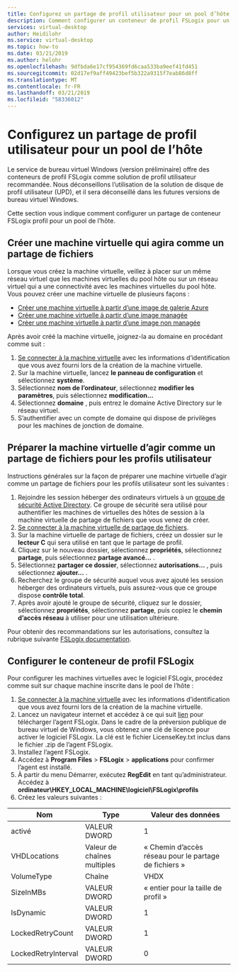 ```yaml
---
title: Configurez un partage de profil utilisateur pour un pool d’hôte - Azure
description: Comment configurer un conteneur de profil FSLogix pour un pool d’hôte de bureau virtuel Windows (version préliminaire).
services: virtual-desktop
author: Heidilohr
ms.service: virtual-desktop
ms.topic: how-to
ms.date: 03/21/2019
ms.author: helohr
ms.openlocfilehash: 9dfbda6e17cf954369fd6caa533ba9eef41fd451
ms.sourcegitcommit: 02d17ef9aff49423bef5b322a9315f7eab86d8ff
ms.translationtype: MT
ms.contentlocale: fr-FR
ms.lasthandoff: 03/21/2019
ms.locfileid: "58336012"
---
```

# <a name="set-up-a-user-profile-share-for-a-host-pool"></a>Configurez un partage de profil utilisateur pour un pool de l’hôte

Le service de bureau virtuel Windows (version préliminaire) offre des conteneurs de profil FSLogix comme solution de profil utilisateur recommandée. Nous déconseillons l’utilisation de la solution de disque de profil utilisateur (UPD), et il sera déconseillé dans les futures versions de bureau virtuel Windows.

Cette section vous indique comment configurer un partage de conteneur FSLogix profil pour un pool de l’hôte.

## <a name="create-a-new-virtual-machine-that-will-act-as-a-file-share"></a>Créer une machine virtuelle qui agira comme un partage de fichiers

Lorsque vous créez la machine virtuelle, veillez à placer sur un même réseau virtuel que les machines virtuelles du pool hôte ou sur un réseau virtuel qui a une connectivité avec les machines virtuelles du pool hôte. Vous pouvez créer une machine virtuelle de plusieurs façons :

- [Créer une machine virtuelle à partir d’une image de galerie Azure](https://docs.microsoft.com/azure/virtual-machines/windows/quick-create-portal#create-virtual-machine)
- [Créer une machine virtuelle à partir d’une image managée](https://docs.microsoft.com/azure/virtual-machines/windows/create-vm-generalized-managed)
- [Créer une machine virtuelle à partir d’une image non managée](https://github.com/Azure/azure-quickstart-templates/tree/master/101-vm-from-user-image)

Après avoir créé la machine virtuelle, joignez-la au domaine en procédant comme suit :

1. [Se connecter à la machine virtuelle](https://docs.microsoft.com/azure/virtual-machines/windows/quick-create-portal#connect-to-virtual-machine) avec les informations d’identification que vous avez fourni lors de la création de la machine virtuelle.
2. Sur la machine virtuelle, lancez **le panneau de configuration** et sélectionnez **système**.
3. Sélectionnez **nom de l’ordinateur**, sélectionnez **modifier les paramètres**, puis sélectionnez **modification...**
4. Sélectionnez **domaine** , puis entrez le domaine Active Directory sur le réseau virtuel.
5. S’authentifier avec un compte de domaine qui dispose de privilèges pour les machines de jonction de domaine.

## <a name="prepare-the-virtual-machine-to-act-as-a-file-share-for-user-profiles"></a>Préparer la machine virtuelle d’agir comme un partage de fichiers pour les profils utilisateur

Instructions générales sur la façon de préparer une machine virtuelle d’agir comme un partage de fichiers pour les profils utilisateur sont les suivantes :

1. Rejoindre les session héberger des ordinateurs virtuels à un [groupe de sécurité Active Directory](https://docs.microsoft.com/windows/security/identity-protection/access-control/active-directory-security-groups). Ce groupe de sécurité sera utilisé pour authentifier les machines de virtuelles des hôtes de session à la machine virtuelle de partage de fichiers que vous venez de créer.
2. [Se connecter à la machine virtuelle de partage de fichiers](https://docs.microsoft.com/azure/virtual-machines/windows/quick-create-portal#connect-to-virtual-machine).
3. Sur la machine virtuelle de partage de fichiers, créez un dossier sur le **lecteur C** qui sera utilisé en tant que le partage de profil.
4. Cliquez sur le nouveau dossier, sélectionnez **propriétés**, sélectionnez **partage**, puis sélectionnez **partage avancé...** .
5. Sélectionnez **partager ce dossier**, sélectionnez **autorisations...** , puis sélectionnez **ajouter...** .
6. Recherchez le groupe de sécurité auquel vous avez ajouté les session héberger des ordinateurs virtuels, puis assurez-vous que ce groupe dispose **contrôle total**.
7. Après avoir ajouté le groupe de sécurité, cliquez sur le dossier, sélectionnez **propriétés**, sélectionnez **partage**, puis copiez le **chemin d’accès réseau** à utiliser pour une utilisation ultérieure.

Pour obtenir des recommandations sur les autorisations, consultez la rubrique suivante [FSLogix documentation](https://support.fslogix.com/index.php/forum-main/faqs/84-best-practices#120).

## <a name="configure-the-fslogix-profile-container"></a>Configurer le conteneur de profil FSLogix

Pour configurer les machines virtuelles avec le logiciel FSLogix, procédez comme suit sur chaque machine inscrite dans le pool de l’hôte :

1. [Se connecter à la machine virtuelle](https://docs.microsoft.com/azure/virtual-machines/windows/quick-create-portal#connect-to-virtual-machine) avec les informations d’identification que vous avez fourni lors de la création de la machine virtuelle.
2. Lancez un navigateur internet et accédez à ce qui suit [lien](https://go.microsoft.com/fwlink/?linkid=2084562) pour télécharger l’agent FSLogix. Dans le cadre de la préversion publique de bureau virtuel de Windows, vous obtenez une clé de licence pour activer le logiciel FSLogix. La clé est le fichier LicenseKey.txt inclus dans le fichier .zip de l’agent FSLogix.
3. Installez l’agent FSLogix.
4. Accédez à **Program Files** > **FSLogix** > **applications** pour confirmer l’agent est installé.
5. À partir du menu Démarrer, exécutez **RegEdit** en tant qu’administrateur. Accédez à **ordinateur\\HKEY_LOCAL_MACHINE\\logiciel\\FSLogix\\profils**
6. Créez les valeurs suivantes :

| Nom                | Type               | Valeur des données                        |
|---------------------|--------------------|-----------------------------------|
| activé             | VALEUR DWORD              | 1                                 |
| VHDLocations        | Valeur de chaînes multiples | « Chemin d’accès réseau pour le partage de fichiers » |
| VolumeType          | Chaîne             |  VHDX                              |
| SizeInMBs           | VALEUR DWORD              | « entier pour la taille de profil »     |
| IsDynamic           | VALEUR DWORD              | 1                                 |
| LockedRetryCount    | VALEUR DWORD              | 1                                 |
| LockedRetryInterval | VALEUR DWORD              | 0                                 |
